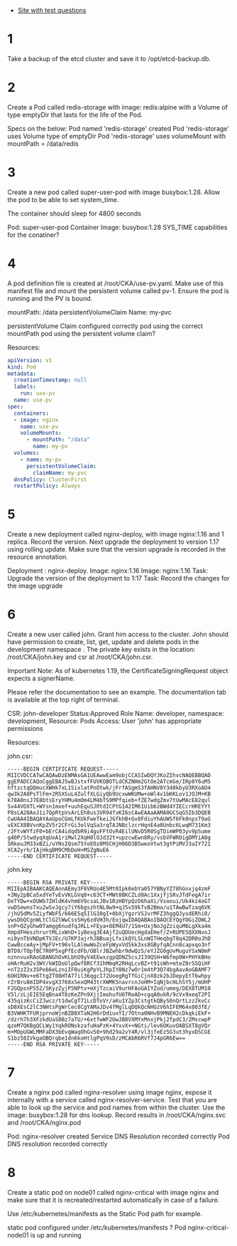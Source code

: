 

* [Site with test questions](https://marsforever.com/2020/01/22/CKA-with-Practice-Tests/)

# 1

Take a backup of the etcd cluster and save it to /opt/etcd-backup.db.

# 2

Create a Pod called redis-storage with image: redis:alpine with a Volume of type emptyDir that lasts for the life of the Pod.

Specs on the below:
Pod named 'redis-storage' created
Pod 'redis-storage' uses Volume type of emptyDir
Pod 'redis-storage' uses volumeMount with mountPath = /data/redis

# 3

Create a new pod called super-user-pod with image busybox:1.28. Allow the pod to be able to set system_time.

The container should sleep for 4800 seconds

Pod: super-user-pod
Container Image: busybox:1.28
SYS_TIME capabilities for the conatiner?

# 4

A pod definition file is created at /root/CKA/use-pv.yaml. Make use of this manifest file and mount the persistent volume called pv-1. Ensure the pod is running and the PV is bound.

mountPath: /data
persistentVolumeClaim Name: my-pvc

persistentVolume Claim configured correctly
pod using the correct mountPath
pod using the persistent volume claim?

Resources:

```yaml
apiVersion: v1
kind: Pod
metadata:
  creationTimestamp: null
  labels:
    run: use-pv
  name: use-pv
spec:
  containers:
  - image: nginx
    name: use-pv
    volumeMounts:
      - mountPath: "/data"
        name: my-pv
  volumes:
    - name: my-pv
      persistentVolumeClaim:
        claimName: my-pvc
  dnsPolicy: ClusterFirst
  restartPolicy: Always
```

# 5

Create a new deployment called nginx-deploy, with image nginx:1.16 and 1 replica. Record the version. Next upgrade the deployment to version 1.17 using rolling update. Make sure that the version upgrade is recorded in the resource annotation.

Deployment : nginx-deploy. Image: nginx:1.16
Image: nginx:1.16
Task: Upgrade the version of the deployment to 1:17
Task: Record the changes for the image upgrade

# 6

Create a new user called john. Grant him access to the cluster. John should have permission to create, list, get, update and delete pods in the development namespace . The private key exists in the location: /root/CKA/john.key and csr at /root/CKA/john.csr.

Important Note: As of kubernetes 1.19, the CertificateSigningRequest object expects a signerName.

Please refer the documentation to see an example. The documentation tab is available at the top right of terminal.

CSR: john-developer Status:Approved
Role Name: developer, namespace: development, Resource: Pods
Access: User 'john' has appropriate permissions

Resources:

john.csr:

```
-----BEGIN CERTIFICATE REQUEST-----
MIICVDCCATwCAQAwDzENMAsGA1UEAwwEam9objCCASIwDQYJKoZIhvcNAQEBBQAD
ggEPADCCAQoCggEBAJ5wBJstxfFUVKOBOTLdCKZNHm2GtOe2ATcmGe/IRp8Y6uM5
hftzctqQQmucXWHk7xL1SixlatPnOtwk/jFrfASgmS3fAHNV8Y340kbyU3RXoAO4
qw3k2A8PsTlFm+2R5XSuL4ZulfXLGiyQb9UcxwWKUMw+oWl4v1bKKLov1JOJM+KB
k78A0nsJ7E8btsEryYHMu4mOm4LM4bTS9MPfqieb+fZE7wdgZmv7tUwMAcE82qul
Sv44VOXTL+WYsn1mxef+uuhEquSJRtdICPtG142IM61Uib6zBWd4YIECcrHREYYt
P8sLA20AoJ1i7QpRtpVsArLEh8us3VR94fxKI6sCAwEAAaAAMA0GCSqGSIb3DQEB
CwUAA4IBAQAYAaUpoCGmLfKUkFweTkeiJGfkhB+Gv8FdiuYhAUWSf6Fk0npsT9aG
vEXCX8BVvnKpZV5r2CFrGi3olVqSa3rqTAJNBclzcrHqnE4a0Unbc6LwqM731Km3
/2FtvWYfzF0+bErCA4idqdbR9i4guFFtOvR4EilUNvD5R0SgTDimWP03yv9pSume
g40P/StwdyqXqUoA1riMwl2XqH0lOJd32t+upzcwEwn8Ry/vsbVFWROigDMYiA0g
SRkeuJM33xBZi/uYNsIQsm75YoEOz8M5CHjH06D3BSweoVtwt3gYPiMVJ3aIY721
XCA2yrh/IAjHkqBM9CMbDoH+MSZgNuE6
-----END CERTIFICATE REQUEST-----
```

john.key

```
-----BEGIN RSA PRIVATE KEY-----
MIIEpAIBAAKCAQEAnnAEmy3F8VRUo4E5Mt0Ipk0ebYa057YBNyYZ78hGnxjq4zmF
+3Ny2pBCa5xdYeTvEvVKLGVq0+c63CT+MWt8BKCZLd8Ac1XxjfjSRvJTdFegA7ir
DeTYDw+xOUWb7ZHldK4vhm6V9csaLJBv1RzHBYpQzD6haXi/Vsooui/Uk4kz4oGT
vwDSewnsTxu2wSvJgcy7iY6bgszhtNL0w9+qJ5v59kTvB2Bma/u1TAwBwTzaq6VK
/jhU5dMv5ZiyfWbF5/666ESq5IlG10gI+0bXjYgzrVSJvrMFZ3hggQJysdERhi0/
ywsDbQCgnWLtClG2lWwCssSHy6zdVH3h/EojqwIDAQABAoIBAQCEYQgYOGiZOWL2
snP+QZyGhw0Tamgg6nudfqJRLL+FEya+8EM4U7/1Sm+UxjNoJgZziquM6LgXka4m
XmpdFHeszhrurtMLixWnD+1yBesg3E4Ajf2uQDUecHgdaEHef/Z+RUPESQXXNvoJ
ni0ynTbVNDpKTVJEc/U7KPJajrhJBBuajLfxikQYLSLnWITHeqbgT8q42DR0oJhD
CwwBcceAy+jMpFV+t96vlLAlmwWoZceFpWyxVd5kk3xs8GByfqACnn8capxqo3nf
BTD9/TOpfBC7R0P5xgPfEcdFb/OBlrJBZwhbr9dwQzS/eYJZG0gUvMuguYSxN0mP
nznnvuxRAoGBANGhOvKLbhO9yV4EEwxzgpQDNZ5csJI39QSH+W6fmp0W+PHYkBHo
oHArRuH2v3WY/kWIDoUlpQwf8RCf31hMmqR2RHqLcvBZ+t91sWh+mteZ8rSSQiHF
+nT2zZ2x35Pe66eLzniIF0uiKgPpYLJhpIY8Nz7wOr1m4tP3Q74bgAavAoGBAMF7
6OHIRNv+e6TtgZT08HTA77il36qgcI72UoegRgTfGiCjnX8zk2bJDepyEtT6whpy
rZrBru8mIDP4xvgX3768xSexQM43trXWMK5navrcnJoHM+IqNjbcHLhSY5j/mUHP
F2GQpsnPS52/SKyzZyjP5NPtv+mXjTzcaiV9urHFAoGAIYZod/umeg/DEX8TUM10
V5l/zLjEIE5EqBna4T8zKeZPn9XjjImohufU6TReAD+cgqA0ukR/9cVx9xeqT2PI
435qizKcCiZJwcz/t1dwCgT71LcDToVr/aKu1YZp3CstgtkQByS0nQrtLzz2kvCc
sD8XEsC2lC3NHtsPgWrCec8CgYAMaJDv4fMglLqDQkQcNHUzV6hIFEM64x003fE/
B3VWHKTFURjprnoWjnBZB8XTaN2H6rDdiuxYI/7Otna0NHvB9MNEH2cDkqkiEkF+
/dzrh7h3XFzkdUaS0Bz7aTU/+6xtfwWF2UwJB0VXMYxMnxjPkj2fpdC3/2MscwpP
qzeM7QKBgQCLWy1YqkRONskzafuHaPzK+4YxvX++NGti/lev6OKuvOABSXT8gVQr
m+MOpUGWLMMFaDX3bEvqWaqOhGv58+9hd29a2vY4R/vl3jfeEz5G3ut3hyxDSCGE
S1bz58IVkgaOBQrqbe1dn6koHtlgPqV9sD/zMCAbR6RVf7J4pGR6Ew==
-----END RSA PRIVATE KEY-----
```

# 7

Create a nginx pod called nginx-resolver using image nginx, expose it internally with a service called nginx-resolver-service. Test that you are able to look up the service and pod names from within the cluster. Use the image: busybox:1.28 for dns lookup. Record results in /root/CKA/nginx.svc and /root/CKA/nginx.pod

Pod: nginx-resolver created
Service DNS Resolution recorded correctly
Pod DNS resolution recorded correctly

# 8

Create a static pod on node01 called nginx-critical with image nginx and make sure that it is recreated/restarted automatically in case of a failure.

Use /etc/kubernetes/manifests as the Static Pod path for example.

static pod configured under /etc/kubernetes/manifests ?
Pod nginx-critical-node01 is up and running